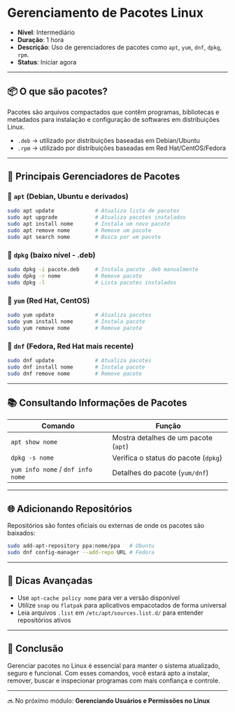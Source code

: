 # Gerenciamento de Pacotes Linux

* **Nível**: Intermediário
* **Duração**: 1 hora
* **Descrição**: Uso de gerenciadores de pacotes como `apt`, `yum`, `dnf`, `dpkg`, `rpm`.
* **Status**: Iniciar agora

---

## 📦 O que são pacotes?

Pacotes são arquivos compactados que contêm programas, bibliotecas e metadados para instalação e configuração de softwares em distribuições Linux.

* `.deb` → utilizado por distribuições baseadas em Debian/Ubuntu
* `.rpm` → utilizado por distribuições baseadas em Red Hat/CentOS/Fedora

---

## 🧰 Principais Gerenciadores de Pacotes

### 🔹 `apt` (Debian, Ubuntu e derivados)

```bash
sudo apt update             # Atualiza lista de pacotes
sudo apt upgrade            # Atualiza pacotes instalados
sudo apt install nome       # Instala um novo pacote
sudo apt remove nome        # Remove um pacote
sudo apt search nome        # Busca por um pacote
```

### 🔹 `dpkg` (baixo nível - .deb)

```bash
sudo dpkg -i pacote.deb     # Instala pacote .deb manualmente
sudo dpkg -r nome           # Remove pacote
sudo dpkg -l                # Lista pacotes instalados
```

### 🔹 `yum` (Red Hat, CentOS)

```bash
sudo yum update             # Atualiza pacotes
sudo yum install nome       # Instala pacote
sudo yum remove nome        # Remove pacote
```

### 🔹 `dnf` (Fedora, Red Hat mais recente)

```bash
sudo dnf update             # Atualiza pacotes
sudo dnf install nome       # Instala pacote
sudo dnf remove nome        # Remove pacote
```

---

## 📚 Consultando Informações de Pacotes

| Comando                           | Função                               |
| --------------------------------- | ------------------------------------ |
| `apt show nome`                   | Mostra detalhes de um pacote (`apt`) |
| `dpkg -s nome`                    | Verifica o status do pacote (`dpkg`) |
| `yum info nome` / `dnf info nome` | Detalhes do pacote (`yum/dnf`)       |

---

## 🌐 Adicionando Repositórios

Repositórios são fontes oficiais ou externas de onde os pacotes são baixados:

```bash
sudo add-apt-repository ppa:nome/ppa   # Ubuntu
sudo dnf config-manager --add-repo URL # Fedora
```

---

## 🧪 Dicas Avançadas

* Use `apt-cache policy nome` para ver a versão disponível
* Utilize `snap` ou `flatpak` para aplicativos empacotados de forma universal
* Leia arquivos `.list` em `/etc/apt/sources.list.d/` para entender repositórios ativos

---

## 🚀 Conclusão

Gerenciar pacotes no Linux é essencial para manter o sistema atualizado, seguro e funcional. Com esses comandos, você estará apto a instalar, remover, buscar e inspecionar programas com mais confiança e controle.

---

🔜 No próximo módulo: **Gerenciando Usuários e Permissões no Linux**
